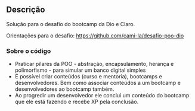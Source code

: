 ## Descrição

Solução para o desafio do bootcamp da Dio e Claro.

Orientações para o desafio: https://github.com/cami-la/desafio-poo-dio

### Sobre o código

- Praticar pilares da POO - abstração, encapsulamento, herança e polimorfismo - para simular um banco digital simples
- É possível criar conteúdos (curso e mentoria), bootcamps e desenvolvedores. Bem como associar conteúdos a um bootcamp e desenvolvedores ao bootcamp também.
- Ao progredir um desenvolvedor ele conclui um conteúdo do bootcamp que ele está fazendo e recebe XP pela conclusão.

